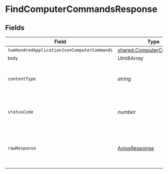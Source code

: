 # FindComputerCommandsResponse


## Fields

| Field                                                                       | Type                                                                        | Required                                                                    | Description                                                                 |
| --------------------------------------------------------------------------- | --------------------------------------------------------------------------- | --------------------------------------------------------------------------- | --------------------------------------------------------------------------- |
| `twoHundredApplicationJsonComputerCommands`                                 | [shared.ComputerCommands](../../../sdk/models/shared/computercommands.md)[] | :heavy_minus_sign:                                                          | OK                                                                          |
| `body`                                                                      | *Uint8Array*                                                                | :heavy_minus_sign:                                                          | N/A                                                                         |
| `contentType`                                                               | *string*                                                                    | :heavy_check_mark:                                                          | HTTP response content type for this operation                               |
| `statusCode`                                                                | *number*                                                                    | :heavy_check_mark:                                                          | HTTP response status code for this operation                                |
| `rawResponse`                                                               | [AxiosResponse](https://axios-http.com/docs/res_schema)                     | :heavy_check_mark:                                                          | Raw HTTP response; suitable for custom response parsing                     |